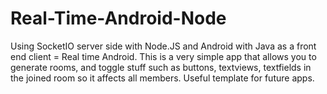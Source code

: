 # Real-Time-Android-Node

Using SocketIO server side with Node.JS and Android with Java as a front end client = Real time Android. This is a very simple app that allows you to generate rooms, and toggle stuff such as buttons, textviews, textfields in the joined room so it affects all members. Useful template for future apps.
